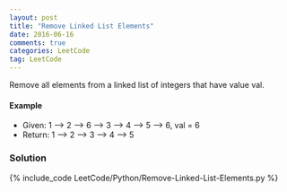 ```yaml
---
layout: post
title: "Remove Linked List Elements"
date: 2016-06-16
comments: true
categories: LeetCode
tag: LeetCode
---
```


Remove all elements from a linked list of integers that have value val.

#### Example
* Given: 1 --> 2 --> 6 --> 3 --> 4 --> 5 --> 6, val = 6
* Return: 1 --> 2 --> 3 --> 4 --> 5

<!--more-->
### Solution
{% include_code LeetCode/Python/Remove-Linked-List-Elements.py %}
